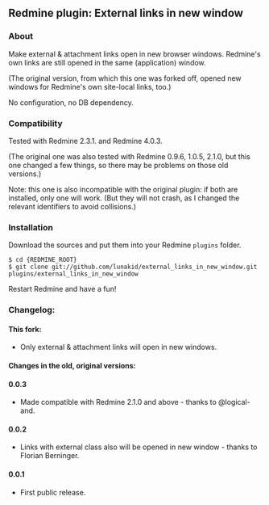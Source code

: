 ## Redmine plugin: External links in new window

### About

Make external & attachment links open in new browser windows.
Redmine's own links are still opened in the same (application) window.

(The original version, from which this one was forked off, opened new windows for Redmine's own site-local links, too.)

No configuration, no DB dependency.

### Compatibility

Tested with Redmine 2.3.1. and Redmine 4.0.3.

(The original one was also tested with Redmine 0.9.6, 1.0.5, 2.1.0, but this one changed a few things, so there may be problems on those old versions.)

Note: this one is also incompatible with the original plugin: if both are installed, only one will work. 
(But they will not crash, as I changed the relevant identifiers to avoid collisions.)

### Installation

Download the sources and put them into your Redmine `plugins` folder.

    $ cd {REDMINE_ROOT}
    $ git clone git://github.com/lunakid/external_links_in_new_window.git plugins/external_links_in_new_window

Restart Redmine and have a fun!

### Changelog:

#### This fork:

* Only external & attachment links will open in new windows.

#### Changes in the old, original versions:
#### 0.0.3

* Made compatible with Redmine 2.1.0 and above - thanks to @logical-and.

#### 0.0.2

* Links with external class also will be opened in new window - thanks to Florian Berninger.

#### 0.0.1

* First public release.
